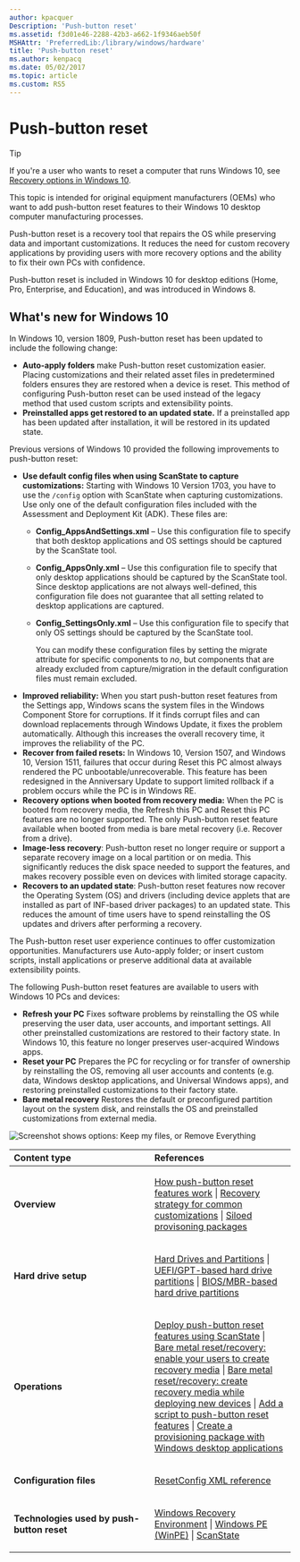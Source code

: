 ```yaml
---
author: kpacquer
Description: 'Push-button reset'
ms.assetid: f3d01e46-2288-42b3-a662-1f9346aeb50f
MSHAttr: 'PreferredLib:/library/windows/hardware'
title: 'Push-button reset'
ms.author: kenpacq
ms.date: 05/02/2017
ms.topic: article
ms.custom: RS5
---
```


# Push-button reset

> [!Tip]
> If you're a user who wants to reset a computer that runs Windows 10, see [Recovery options in Windows 10](http://windows.microsoft.com/en-us/windows-10/windows-10-recovery-options).

This topic is intended for original equipment manufacturers (OEMs) who want to add push-button reset features to their Windows 10 desktop computer manufacturing processes. 

Push-button reset is a recovery tool that repairs the OS while preserving data and important customizations. It reduces the need for custom recovery applications by providing users with more recovery options and the ability to fix their own PCs with confidence.

Push-button reset is included in Windows 10 for desktop editions (Home, Pro, Enterprise, and Education), and was introduced in Windows 8.

## What's new for Windows 10

In Windows 10, version 1809, Push-button reset has been updated to include the following change:

- **Auto-apply folders** make Push-button reset customization easier. Placing customizations and their related asset files in predetermined folders ensures they are restored when a device is reset. This method of configuring Push-button reset can be used instead of the legacy method that used custom scripts and extensibility points.
- **Preinstalled apps get restored to an updated state.** If a preinstalled app has been updated after installation, it will be restored in its updated state.

Previous versions of Windows 10 provided the following improvements to push-button reset:
- **Use default config files when using ScanState to capture customizations:**  Starting with Windows 10 Version 1703, you have to use the `/config` option with ScanState when capturing customizations. Use only one of the default configuration files included with the Assessment and Deployment Kit (ADK). These files are:
  - **Config_AppsAndSettings.xml** – Use this configuration file to specify that both desktop applications and OS settings should be captured by the ScanState tool. 
  - **Config_AppsOnly.xml** – Use this configuration file to specify that only desktop applications should be captured by the ScanState tool. Since desktop applications are not always well-defined, this configuration file does not guarantee that all setting related to desktop applications are captured.
  - **Config_SettingsOnly.xml** – Use this configuration file to specify that only OS settings should be captured by the ScanState tool.

    You can modify these configuration files by setting the migrate attribute for specific components to *no*, but components that are already excluded from capture/migration in the default configuration files must remain excluded.
- **Improved reliability:** When you start push-button reset features from the Settings app, Windows scans the system files in the Windows Component Store for corruptions. If it finds corrupt files and can download replacements through Windows Update, it fixes the problem automatically. Although this increases the overall recovery time, it improves the reliability of the PC.
- **Recover from failed resets:** In Windows 10, Version 1507, and Windows 10, Version 1511, failures that occur during Reset this PC almost always rendered the PC unbootable/unrecoverable. This feature has been redesigned in the Anniversary Update to support limited rollback if a problem occurs while the PC is in Windows RE.
- **Recovery options when booted from recovery media:** When the PC is booted from recovery media, the Refresh this PC and Reset this PC features are no longer supported. The only Push-button reset feature available when booted from media is bare metal recovery (i.e. Recover from a drive).
- **Image-less recovery**: Push-button reset no longer require or support a separate recovery image on a local partition or on media. This significantly reduces the disk space needed to support the features, and makes recovery possible even on devices with limited storage capacity.
- **Recovers to an updated state**: Push-button reset features now recover the Operating System (OS) and drivers (including device applets that are installed as part of INF-based driver packages) to an updated state. This reduces the amount of time users have to spend reinstalling the OS updates and drivers after performing a recovery.

The Push-button reset user experience continues to offer customization opportunities. Manufacturers use Auto-apply folder; or insert custom scripts, install applications or preserve additional data at available extensibility points.

The following Push-button reset features are available to users with Windows 10 PCs and devices:

-   **Refresh your PC** Fixes software problems by reinstalling the OS while preserving the user data, user accounts, and important settings. All other preinstalled customizations are restored to their factory state. In Windows 10, this feature no longer preserves user-acquired Windows apps.
-   **Reset your PC** Prepares the PC for recycling or for transfer of ownership by reinstalling the OS, removing all user accounts and contents (e.g. data, Windows desktop applications, and Universal Windows apps), and restoring preinstalled customizations to their factory state.
-   **Bare metal recovery** Restores the default or preconfigured partition layout on the system disk, and reinstalls the OS and preinstalled customizations from external media.

![Screenshot shows options: Keep my files, or Remove Everything](images/dep-winre-pbr.png)

<table>
<colgroup>
<col width="50%" />
<col width="50%" />
</colgroup>
<thead>
<tr class="header">
<th align="left">Content type</th>
<th align="left">References</th>
</tr>
</thead>
<tbody>
<tr class="odd">
<td align="left"><p><strong>Overview</strong></p></td>
<td align="left"><p><a href="how-push-button-reset-features-work.md" data-raw-source="[How push-button reset features work](how-push-button-reset-features-work.md)">How push-button reset features work</a> | <a href="recovery-strategy-for-common-customizations.md" data-raw-source="[Recovery strategy for common customizations](recovery-strategy-for-common-customizations.md)">Recovery strategy for common customizations</a> | <a href="siloed-provisioning-packages.md" data-raw-source="[Siloed provisoning packages](siloed-provisioning-packages.md)">Siloed provisoning packages</a> </p></td>
</tr>
<tr class="even">
<td align="left"><p><strong>Hard drive setup</strong></p></td>
<td align="left"><p><a href="hard-drives-and-partitions.md" data-raw-source="[Hard Drives and Partitions](hard-drives-and-partitions.md)">Hard Drives and Partitions</a> | <a href="configure-uefigpt-based-hard-drive-partitions.md" data-raw-source="[UEFI/GPT-based hard drive partitions](configure-uefigpt-based-hard-drive-partitions.md)">UEFI/GPT-based hard drive partitions</a> | <a href="configure-biosmbr-based-hard-drive-partitions.md" data-raw-source="[BIOS/MBR-based hard drive partitions](configure-biosmbr-based-hard-drive-partitions.md)">BIOS/MBR-based hard drive partitions</a></p></td>
</tr>
<tr class="odd">
<td align="left"><p><strong>Operations</strong></p></td>
<td align="left"><p><a href="deploy-push-button-reset-features.md" data-raw-source="[Deploy push-button reset features using ScanState](deploy-push-button-reset-features.md)">Deploy push-button reset features using ScanState</a> | <a href="bare-metal-resetrecovery-enable-your-users-to-create-media-and-to-recover-hard-drive-space.md" data-raw-source="[Bare metal reset/recovery: enable your users to create recovery media](bare-metal-resetrecovery-enable-your-users-to-create-media-and-to-recover-hard-drive-space.md)">Bare metal reset/recovery: enable your users to create recovery media</a> | <a href="create-media-to-run-push-button-reset-features-s14.md" data-raw-source="[Bare metal reset/recovery: create recovery media while deploying new devices](create-media-to-run-push-button-reset-features-s14.md)">Bare metal reset/recovery: create recovery media while deploying new devices</a> | <a href="add-a-script-to-push-button-reset-features.md" data-raw-source="[Add a script to push-button reset features](add-a-script-to-push-button-reset-features.md)">Add a script to push-button reset features</a> | <a href="combine-provisioning-packages-into-a-new-image.md" data-raw-source="[Create a provisioning package with Windows desktop applications](combine-provisioning-packages-into-a-new-image.md)">Create a provisioning package with Windows desktop applications</a> </p></td>
</tr>
<tr class="even">
<td align="left"><p><strong>Configuration files</strong></p></td>
<td align="left"><p><a href="resetconfig-xml-reference-s14.md" data-raw-source="[ResetConfig XML reference](resetconfig-xml-reference-s14.md)">ResetConfig XML reference</a></p></td>
</tr>
<tr class="odd">
<td align="left"><p><strong>Technologies used by push-button reset</strong></p></td>
<td align="left"><p><a href="windows-recovery-environment--windows-re--technical-reference.md" data-raw-source="[Windows Recovery Environment](windows-recovery-environment--windows-re--technical-reference.md)">Windows Recovery Environment</a> | <a href="winpe-intro.md" data-raw-source="[Windows PE (WinPE)](winpe-intro.md)">Windows PE (WinPE)</a> | <a href="deploy-push-button-reset-features.md" data-raw-source="[ScanState](deploy-push-button-reset-features.md)">ScanState</a></p></td>
</tr>
</tbody>
</table>

 

 

 





